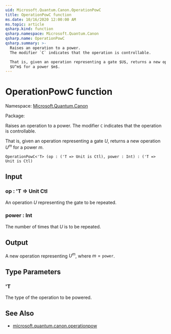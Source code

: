 ```yaml
---
uid: Microsoft.Quantum.Canon.OperationPowC
title: OperationPowC function
ms.date: 10/16/2020 12:00:00 AM
ms.topic: article
qsharp.kind: function
qsharp.namespace: Microsoft.Quantum.Canon
qsharp.name: OperationPowC
qsharp.summary: >-
  Raises an operation to a power.
  The modifier `C` indicates that the operation is controllable.

  That is, given an operation representing a gate $U$, returns a new operation
  $U^m$ for a power $m$.
---
```


# OperationPowC function

Namespace: [Microsoft.Quantum.Canon](xref:Microsoft.Quantum.Canon)

Package: [](https://nuget.org/packages/)


Raises an operation to a power.The modifier `C` indicates that the operation is controllable.That is, given an operation representing a gate $U$, returns a new operation$U^m$ for a power $m$.

```Q#
OperationPowC<'T> (op : ('T => Unit is Ctl), power : Int) : ('T => Unit is Ctl)
```


## Input

### op : 'T => Unit Ctl

An operation $U$ representing the gate to be repeated.


### power : Int

The number of times that $U$ is to be repeated.



## Output

A new operation representing $U^m$, where $m = \texttt{power}$.

## Type Parameters

### 'T

The type of the operation to be powered.



## See Also

- [microsoft.quantum.canon.operationpow](xref:microsoft.quantum.canon.operationpow)